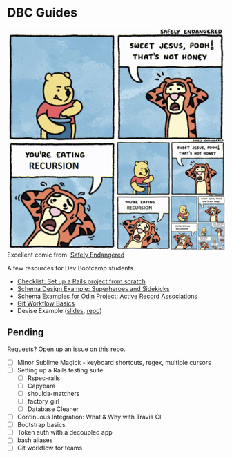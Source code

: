# DBC Guides

![Recursion comic](recursion_pooh.png)
Excellent comic from: [Safely Endangered](http://www.safelyendangered.com/)

A few resources for Dev Bootcamp students 

- [Checklist: Set up a Rails project from scratch](https://github.com/camillevilla/DBC-guides/blob/master/rails_project_checklist.md)
- [Schema Design Example: Superheroes and Sidekicks](https://github.com/camillevilla/DBC-guides/blob/master/superheroes_schema)
- [Schema Examples for Odin Project: Active Record Associations](https://github.com/camillevilla/DBC-guides/blob/master/odin_ar_schema)
- [Git Workflow Basics](https://github.com/camillevilla/DBC-guides/tree/master/git_workflow)
- Devise Example ([slides](http://bit.ly/2oxqEV0), [repo](https://github.com/camillevilla/devise-example))

## Pending
Requests? Open up an issue on this repo.

- [ ] Minor Sublime Magick - keyboard shortcuts, regex, multiple cursors
- [ ] Setting up a Rails testing suite
  - [ ] Rspec-rails
  - [ ] Capybara
  - [ ] shoulda-matchers
  - [ ] factory_girl
  - [ ] Database Cleaner
- [ ] Continuous Integration: What & Why with Travis CI
- [ ] Bootstrap basics
- [ ] Token auth with a decoupled app
- [ ] bash aliases
- [ ] Git workflow for teams
